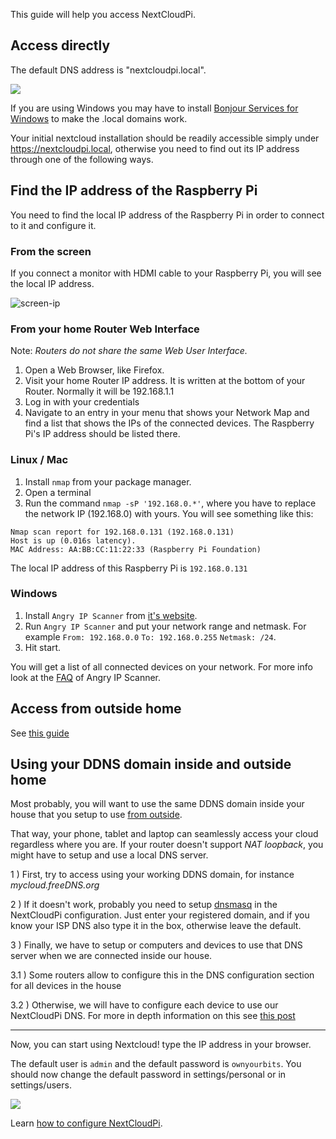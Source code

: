[nc-wifi]: https://github.com/nextcloud/nextcloudpi/wiki/Configuration-Reference#nc-wifi

This guide will help you access NextCloudPi.

## Access directly
The default DNS address is "nextcloudpi.local".

![](https://ownyourbits.com/wp-content/uploads/2017/09/local-access1.jpg)

If you are using Windows you may have to install [Bonjour Services for Windows](https://support.apple.com/kb/DL999)  to make the .local domains work.

Your initial nextcloud installation should be readily accessible simply under https://nextcloudpi.local, otherwise you need to find out its IP address through one of the following ways.

## Find the IP address of the Raspberry Pi
You need to find the local IP address of the Raspberry Pi in order to connect to it and configure it.

### From the screen
If you connect a monitor with HDMI cable to your Raspberry Pi, you will see the local IP address.

![screen-ip](https://ownyourbits.com/wp-content/uploads/2017/02/nextcloudpi_boot.jpg)

### From your home Router Web Interface
Note: *Routers do not share the same Web User Interface.*  
1. Open a Web Browser, like Firefox.
2. Visit your home Router IP address. It is written at the bottom of your Router. Normally it will be 192.168.1.1
3. Log in with your credentials
4. Navigate to an entry in your menu that shows your Network Map and find a list that shows the IPs of the connected devices. The Raspberry Pi's IP address should be listed there.

### Linux / Mac
1. Install `nmap` from your package manager.
2. Open a terminal 
3. Run the command `nmap -sP '192.168.0.*'`, where you have to replace the network IP (192.168.0) with yours.
You will see something like this:
```
Nmap scan report for 192.168.0.131 (192.168.0.131)
Host is up (0.016s latency).
MAC Address: AA:BB:CC:11:22:33 (Raspberry Pi Foundation)
```

The local IP address of this Raspberry Pi is `192.168.0.131`

### Windows
1. Install `Angry IP Scanner` from [it's website](http://angryip.org/).
2. Run `Angry IP Scanner` and put your network range and netmask. For example `From: 192.168.0.0` `To: 192.168.0.255` `Netmask: /24`.
3. Hit start.

You will get a list of all connected devices on your network. For more info look at the [FAQ](http://angryip.org/faq/) of Angry IP Scanner.

## Access from outside home

See [this guide](https://github.com/nextcloud/nextcloudpi/wiki/How-to-access-from-outside)

## Using your DDNS domain inside and outside home

Most probably, you will want to use the same DDNS domain inside your house that you setup to use [from outside](https://github.com/nextcloud/nextcloudpi/wiki/How-to-access-from-outside).

That way, your phone, tablet and laptop can seamlessly access your cloud regardless where you are. If your router doesn't support _NAT loopback_, you might have to setup and use a local DNS server.

1 ) First, try to access using your working DDNS domain, for instance _mycloud.freeDNS.org_

2 ) If it doesn't work, probably you need to setup [dnsmasq](https://github.com/nextcloud/nextcloudpi/wiki/Configuration-Reference#dnsmasq) in the NextCloudPi configuration. Just enter your registered domain, and if you know your ISP DNS also type it in the box, otherwise leave the default.

3 ) Finally, we have to setup or computers and devices to use that DNS server when we are connected inside our house.

  3.1 ) Some routers allow to configure this in the DNS configuration section for all devices in the house

  3.2 ) Otherwise, we will have to configure each device to use our NextCloudPi DNS. For more in depth information on this see [this post](https://ownyourbits.com/2017/03/09/dnsmasq-as-dns-cache-server-for-nextcloudpi-and-raspbian/)

---

Now, you can start using Nextcloud! type the IP address in your browser.

The default user is `admin` and the default password is `ownyourbits`. You should now change the default password in settings/personal or in settings/users.

![](https://user-images.githubusercontent.com/21343324/30252853-f31d11bc-9679-11e7-9591-df42c9fd13be.png)



Learn [how to configure NextCloudPi](https://github.com/nextcloud/nextcloudpi/wiki/How-to-configure-NextCloudPi).